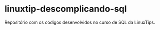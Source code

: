 # linuxtip-descomplicando-sql
Repositório com os códigos desenvolvidos no curso de SQL da LinuxTips.


